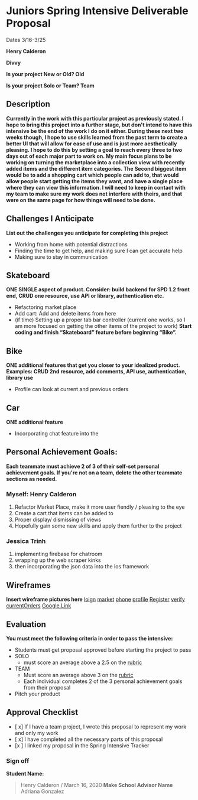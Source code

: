 # Juniors Spring Intensive Deliverable Proposal

Dates 3/16-3/25

**Henry Calderon** 


**Divvy** 


**Is your project New or Old? Old**


**Is your project Solo or Team? Team**


## Description

**Currently in the work with this particular project as previously stated. I hope to bring this project into a further stage, but don't intend to have this intensive be the end of the work I do on it either. During these next two weeks though, I hope to use skills learned from the past term to create a better UI that will allow for ease of use and is just more aesthetically pleasing. I hope to do this by setting a goal to reach every three to two days out of each major part to work on. My main focus plans to be working on turning the marketplace into a collection view with recently added items and the different item categories. The Second biggest item would be to add a shopping cart which people can add to, that would allow people start getting the items they want, and have a single place where they can view this information. I will need to keep in contact with my team to make sure my work does not interfere with theirs, and that were on the same page for how things will need to be done.**

## Challenges I Anticipate

**List out the challenges you anticipate for completing this project**
- Working from home with potential distractions
- Finding the time to get help, and making sure I can get accurate help
- Making sure to stay in communication

## Skateboard

**ONE SINGLE aspect of product. Consider: build backend for SPD 1.2 front end, CRUD one resource, use API or library, authentication etc.**
- Refactoring market place
- Add cart: Add and delete items from here
- (if time) Setting up a proper tab bar controller (current one works, so I am more focused on getting the other items of the project to work)
**Start coding and finish “Skateboard” feature before beginning “Bike”.** 

## Bike
**ONE additional features that get you closer to your idealized product. Examples: CRUD 2nd resource, add comments, API use, authentication, library use** 
- Profile can look at current and previous orders

## Car
**ONE additional feature** 
- Incorporating chat feature into the 


## Personal Achievement Goals:

**Each teammate must achieve 2 of 3 of their self-set personal achievement goals. If you're not on a team, delete the other teammate sections as needed.**

### Myself: Henry Calderon

1. Refactor Market Place, make it more user fiendly / pleasing to the eye
1. Create a cart that items can be added to
1. Proper display/ dismissing of views
1. Hopefully gain some new skills and apply them further to the project

### Jessica Trinh

1. implementing firebase for chatroom
1. wrapping up the web scraper kinks
1. then incorporating the json data into the ios framework


## Wireframes

**Insert wireframe pictures here**
[loign](LoginView.png)
[market](Market.png)
[phone](PhoneNumberView.png)
[profile](ProfileView.png)
[Register](RegisterView.png)
[verify](VerificationView.png)
[currentOrders](YourCurrentOrders.png)
[Google Link](https://drive.google.com/drive/folders/1unBJLP-4GyDM9vyCHhDi7Jk-y73QeKXG)



## Evaluation

**You must meet the following criteria in order to pass the intensive:**

- Students must get proposal approved before starting the project to pass
- SOLO 
    - must score an average above a 2.5 on the [rubric]
- TEAM 
    - Must score an average above 3 on the [rubric]
    - Each individual completes 2 of the 3 personal achievement goals from their proposal
- Pitch your product

[rubric]:https://docs.google.com/document/d/1IOQDmohLBEBT-hyr-2vgw1mbZUNsq3fHxVfH0oRmVt0/edit


## Approval Checklist
- [ x] If I have a team project, I wrote this proposal to represent my work and only my work
- [ x] I have completed all the necessary parts of this proposal
- [x ] I linked my proposal in the Spring Intensive Tracker

### Sign off

**Student Name:**                
> Henry Calderon / March 16, 2020
**Make School Advisor Name**
> Adriana Gonzalez
